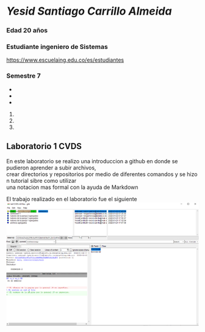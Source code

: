 # *Yesid Santiago Carrillo Almeida*
### Edad 20 años
### **Estudiante ingeniero de Sistemas**
<https://www.escuelaing.edu.co/es/estudiantes>
### Semestre 7
*
*
*
1.
2.
3.
## **Laboratorio 1 CVDS**
En este laboratorio se realizo una introduccion a github en donde se pudieron aprender a subir archivos,\
crear directorios y repositorios por medio de diferentes comandos y se hizo n tutorial sibre como utilizar\
una notacion mas formal con la ayuda de Markdown

El trabajo realizado en el laboratorio fue el siguiente
![](/Yesid/trabajo1.png)